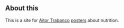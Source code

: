 ## About this
This is a site for <a href="https://www.linkedin.com/in/aitortl/" target="_blank" alt="Aitor Curriculum">Aitor Trabanco</a> <a href="https://posterdn.aitor.nu">posters</a> about nutrition.
